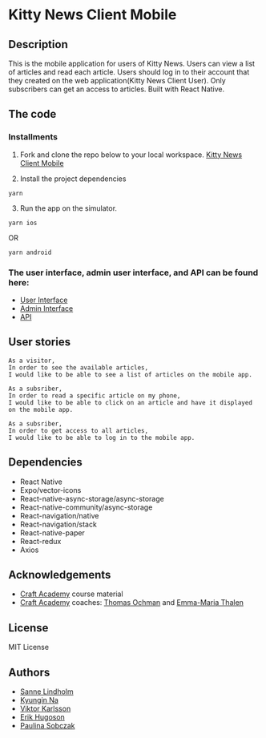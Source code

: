 # Kitty News Client Mobile

## Description

This is the mobile application for users of Kitty News. Users can view a list of articles and read each article. Users should log in to their account that they created on the web application(Kitty News Client User). Only subscribers can get an access to articles. Built with React Native.

## The code

### Installments

1. Fork and clone the repo below to your local workspace.
   [Kitty News Client Mobile](https://github.com/CraftAcademy/kitty_news_client_mobile)</br>

2. Install the project dependencies

```
yarn
```

3. Run the app on the simulator.

```
yarn ios
```

OR

```
yarn android
```

### The user interface, admin user interface, and API can be found here:

- [User Interface](https://github.com/CraftAcademy/kitty_news_client_user)
- [Admin Interface](https://github.com/CraftAcademy/kitty_news_client_admin)
- [API](https://github.com/CraftAcademy/kitty_news_api)

## User stories

```
As a visitor,
In order to see the available articles,
I would like to be able to see a list of articles on the mobile app.
```

```
As a subsriber,
In order to read a specific article on my phone,
I would like to be able to click on an article and have it displayed on the mobile app.
```

```
As a subsriber,
In order to get access to all articles,
I would like to be able to log in to the mobile app.
```

## Dependencies

- React Native
- Expo/vector-icons
- React-native-async-storage/async-storage
- React-native-community/async-storage
- React-navigation/native
- React-navigation/stack
- React-native-paper
- React-redux
- Axios

## Acknowledgements

- [Craft Academy](https://www.craftacademy.se/) course material
- [Craft Academy](https://www.craftacademy.se/) coaches: [Thomas Ochman](https://github.com/tochman) and [Emma-Maria Thalen](https://github.com/emtalen)

## License

MIT License

## Authors

- [Sanne Lindholm](https://github.com/salindholm)
- [Kyungin Na](https://github.com/KyunginNa)
- [Viktor Karlsson](https://github.com/ViktorHek)
- [Erik Hugoson](https://github.com/Ehugo2000)
- [Paulina Sobczak](https://github.com/psnoya)
